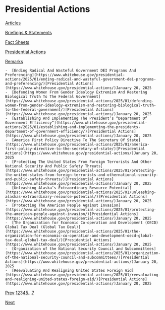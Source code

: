 # 					Presidential Actions				

[Articles](/articles/)

[Briefings &amp; Statements](/briefings-statements/)

[Fact Sheets](/fact-sheets/)

[Presidential Actions](/presidential-actions/)

[Remarks](/remarks/)

    -  [Ending Radical And Wasteful Government DEI Programs And Preferencing](https://www.whitehouse.gov/presidential-actions/2025/01/ending-radical-and-wasteful-government-dei-programs-and-preferencing/)[Presidential Actions](https://www.whitehouse.gov/presidential-actions/)January 20, 2025 
    -  [Defending Women From Gender Ideology Extremism And Restoring Biological Truth To The Federal Government](https://www.whitehouse.gov/presidential-actions/2025/01/defending-women-from-gender-ideology-extremism-and-restoring-biological-truth-to-the-federal-government/)[Presidential Actions](https://www.whitehouse.gov/presidential-actions/)January 20, 2025 
    -  [Establishing And Implementing The President’s “Department Of Government Efficiency”](https://www.whitehouse.gov/presidential-actions/2025/01/establishing-and-implementing-the-presidents-department-of-government-efficiency/)[Presidential Actions](https://www.whitehouse.gov/presidential-actions/)January 20, 2025 
    -  [America First Policy Directive To The Secretary Of State](https://www.whitehouse.gov/presidential-actions/2025/01/america-first-policy-directive-to-the-secretary-of-state/)[Presidential Actions](https://www.whitehouse.gov/presidential-actions/)January 20, 2025 
    -  [Protecting The United States From Foreign Terrorists And Other National Security And Public Safety Threats](https://www.whitehouse.gov/presidential-actions/2025/01/protecting-the-united-states-from-foreign-terrorists-and-othernational-security-and-public-safety-threats/)[Presidential Actions](https://www.whitehouse.gov/presidential-actions/)January 20, 2025 
    -  [Unleashing Alaska’s Extraordinary Resource Potential](https://www.whitehouse.gov/presidential-actions/2025/01/unleashing-alaskas-extraordinary-resource-potential/)[Presidential Actions](https://www.whitehouse.gov/presidential-actions/)January 20, 2025 
    -  [Protecting The American People Against Invasion](https://www.whitehouse.gov/presidential-actions/2025/01/protecting-the-american-people-against-invasion/)[Presidential Actions](https://www.whitehouse.gov/presidential-actions/)January 20, 2025 
    -  [The Organization for Economic Co-operation and Development (OECD) Global Tax Deal (Global Tax Deal)](https://www.whitehouse.gov/presidential-actions/2025/01/the-organization-for-economic-co-operation-and-development-oecd-global-tax-deal-global-tax-deal/)[Presidential Actions](https://www.whitehouse.gov/presidential-actions/)January 20, 2025 
    -  [Organization of the National Security Council and Subcommittees](https://www.whitehouse.gov/presidential-actions/2025/01/organization-of-the-national-security-council-and-subcommittees/)[Presidential Actions](https://www.whitehouse.gov/presidential-actions/)January 20, 2025 
    -  [Reevaluating And Realigning United States Foreign Aid](https://www.whitehouse.gov/presidential-actions/2025/01/reevaluating-and-realigning-united-states-foreign-aid/)[Presidential Actions](https://www.whitehouse.gov/presidential-actions/)January 20, 2025 

[Prev](https://www.whitehouse.gov/presidential-actions/page/2/)
[1](https://www.whitehouse.gov/presidential-actions/)[2](https://www.whitehouse.gov/presidential-actions/page/2/)3[4](https://www.whitehouse.gov/presidential-actions/page/4/)[5](https://www.whitehouse.gov/presidential-actions/page/5/)…[7](https://www.whitehouse.gov/presidential-actions/page/7/)

[Next](https://www.whitehouse.gov/presidential-actions/page/4/)
